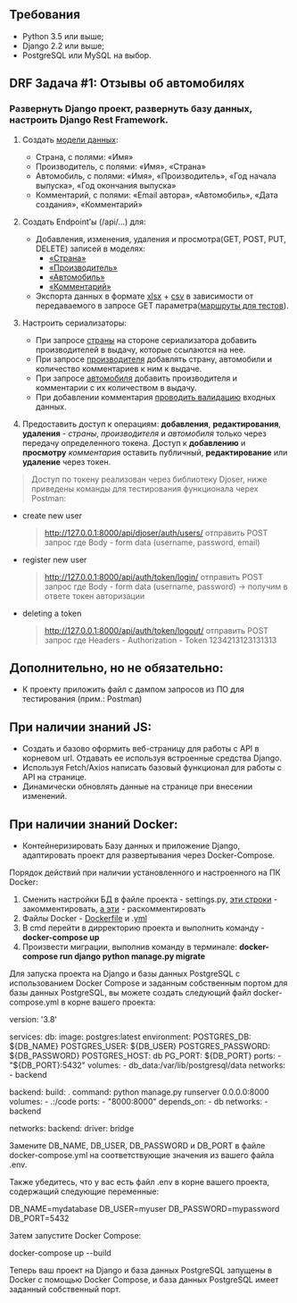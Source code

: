 ## Требования
- Python 3.5 или выше;
- Django 2.2 или выше;
- PostgreSQL или MySQL на выбор.


## DRF Задача #1: Отзывы об автомобилях

### Развернуть Django проект, развернуть базу данных, настроить Django Rest Framework.


1. Создать [модели данных](https://github.com/FominSM/ElRos/blob/main/test_project/myapp/models.py):
    - Страна, с полями: «Имя»
    - Производитель, с полями: «Имя», «Страна»
    - Автомобиль, с полями: «Имя», «Производитель», «Год начала выпуска», «Год окончания выпуска»
    - Комментарий, с полями: «Email автора», «Автомобиль», «Дата создания», «Комментарий»


2. Создать Endpoint’ы (/api/…) для:
    - Добавления, изменения, удаления и просмотра(GET, POST, PUT, DELETE) записей в моделях: 
        - [«Страна»](https://github.com/FominSM/ElRos/blob/ffaca8732a6714cbbbb769fafbcf49d4d2a6fa1a/test_project/myapp/views.py#L11)  
        - [«Производитель»](https://github.com/FominSM/ElRos/blob/ffaca8732a6714cbbbb769fafbcf49d4d2a6fa1a/test_project/myapp/views.py#L22)
        - [«Автомобиль»](https://github.com/FominSM/ElRos/blob/ffaca8732a6714cbbbb769fafbcf49d4d2a6fa1a/test_project/myapp/views.py#L28) 
        - [«Комментарий»](https://github.com/FominSM/ElRos/blob/ffaca8732a6714cbbbb769fafbcf49d4d2a6fa1a/test_project/myapp/views.py#L43) 
    - Экспорта данных в формате [xlsx](https://github.com/FominSM/ElRos/blob/650a425d62637a223061a3c4d4b90262bd0d9e54/test_project/myapp/exported.py#L9) + [csv](https://github.com/FominSM/ElRos/blob/650a425d62637a223061a3c4d4b90262bd0d9e54/test_project/myapp/exported.py#L81) в зависимости от передаваемого в запросе GET параметра([маршруты для тестов](https://github.com/FominSM/ElRos/blob/2e07658532f8caffa32114e38a22b4b22249c130/test_project/myapp/urls.py#L27-L39)).

3. Настроить сериализаторы:
    - При запросе [страны](https://github.com/FominSM/ElRos/blob/650a425d62637a223061a3c4d4b90262bd0d9e54/test_project/myapp/serializers.py#L30) на стороне сериализатора добавить производителей в выдачу, которые ссылаются на нее.
    - При запросе [производителя](https://github.com/FominSM/ElRos/blob/650a425d62637a223061a3c4d4b90262bd0d9e54/test_project/myapp/serializers.py#L42) добавлять страну, автомобили и количество комментариев к ним к выдаче.
    - При запросе [автомобиля](https://github.com/FominSM/ElRos/blob/650a425d62637a223061a3c4d4b90262bd0d9e54/test_project/myapp/serializers.py#L58) добавить производителя и комментарии с их количеством в выдачу.
    - При добавлении комментария [проводить валидацию](https://github.com/FominSM/ElRos/blob/650a425d62637a223061a3c4d4b90262bd0d9e54/test_project/myapp/serializers.py#L23) входных данных.

4. Предоставить доступ к операциям: **добавления**, **редактирования**, **удаления** - *страны*, *производителя* и *автомобиля* только через передачу определенного токена. Доступ к **добавлению** и **просмотру** *комментария* оставить публичный, **редактирование** или **удаление** через токен.

> Доступ по токену реализован через библиотеку Djoser, ниже приведены команды для тестирования функционала черех Postman:

- create new user
    > http://127.0.0.1:8000/api/djoser/auth/users/ отправить POST запрос где Body - form data (username, password, email)

- register new user
    > http://127.0.0.1:8000/api/auth/token/login/ отправить POST запрос где Body - form data (username, password) -> получим в ответе токен авторизации 

- deleting a token
    > http://127.0.0.1:8000/api/auth/token/logout/ отправить POST запрос где Headers - Authorization - Token 1234213123131313


## Дополнительно, но не обязательно:
- К проекту приложить файл с дампом запросов из ПО для тестирования (прим.: Postman)

## При наличии знаний JS: 
- Создать и базово оформить веб-страницу для работы с API в корневом url. Отдавать ее используя встроенные средства Django.
- Используя Fetch/Axios написать базовый функционал для работы с API на странице.
- Динамически обновлять данные на странице при внесении изменений.

## При наличии знаний Docker:
- Контейнеризировать Базу данных и приложение Django, адаптировать проект для развертывания через Docker-Compose.

Порядок действий при наличии установленного и настроенного на ПК Docker:

1. Сменить настройки БД в файле проекта - settings.py, [эти строки](https://github.com/FominSM/ElRos/blob/2e07658532f8caffa32114e38a22b4b22249c130/test_project/test_project/settings.py#L81-L90) - закомментировать, [а эти](https://github.com/FominSM/ElRos/blob/2e07658532f8caffa32114e38a22b4b22249c130/test_project/test_project/settings.py#L93-L102) - раскомментировать
2. Файлы Docker - [Dockerfile](https://github.com/FominSM/ElRos/blob/main/test_project/Dockerfile) и .[yml](https://github.com/FominSM/ElRos/blob/main/test_project/docker-compose.yml)
3. В cmd перейти в дирректорию проекта и выполнить команду - **docker-compose up**
4. Произвести миграции, выполнив команду в терминале: **docker-compose run django python manage.py migrate**





Для запуска проекта на Django и базы данных PostgreSQL с использованием Docker Compose и заданным собственным портом для базы данных PostgreSQL, вы можете создать следующий файл docker-compose.yml в корне вашего проекта:

version: '3.8'

services:
  db:
    image: postgres:latest
    environment:
      POSTGRES_DB: ${DB_NAME}
      POSTGRES_USER: ${DB_USER}
      POSTGRES_PASSWORD: ${DB_PASSWORD}
      POSTGRES_HOST: db
      PG_PORT: ${DB_PORT}
    ports:
      - "${DB_PORT}:5432"
    volumes:
      - db_data:/var/lib/postgresql/data
    networks:
      - backend

  backend:
    build: .
    command: python manage.py runserver 0.0.0.0:8000
    volumes:
      - .:/code
    ports:
      - "8000:8000"
    depends_on:
      - db
    networks:
      - backend

networks:
  backend:
    driver: bridge

Замените DB_NAME, DB_USER, DB_PASSWORD и DB_PORT в файле docker-compose.yml на соответствующие значения из вашего файла .env.

Также убедитесь, что у вас есть файл .env в корне вашего проекта, содержащий следующие переменные:

DB_NAME=mydatabase
DB_USER=myuser
DB_PASSWORD=mypassword
DB_PORT=5432

Затем запустите Docker Compose:

docker-compose up --build

Теперь ваш проект на Django и база данных PostgreSQL запущены в Docker с помощью Docker Compose, и база данных PostgreSQL имеет заданный собственный порт.